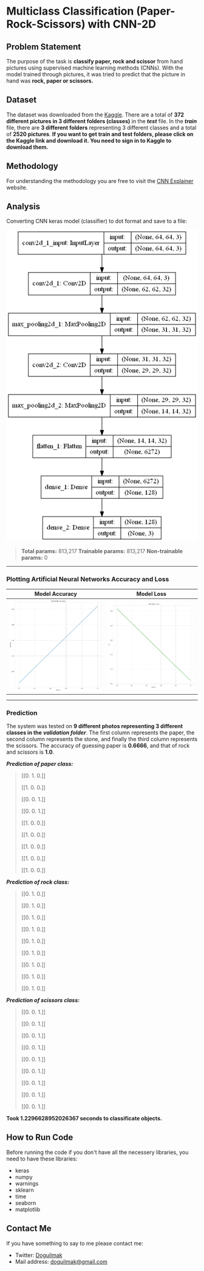 
#  Multiclass Classification (Paper-Rock-Scissors) with CNN-2D

## Problem Statement

The purpose of the task is **classify paper, rock and scissor** from hand pictures using supervised machine learning methods (CNNs). With the model trained through pictures, it was tried to predict that the picture in hand was **rock, paper or scissors.**

## Dataset

The dataset was downloaded from the [Kaggle](https://www.kaggle.com/sanikamal/rock-paper-scissors-dataset). There are a total of **372 different pictures in 3 different folders (classes)** in the ***test*** file. In the ***train*** file, there are **3 different folders** representing 3 different classes and a total of **2520 pictures**. **If you want to get train and test folders, please click on the Kaggle link and download it. You need to sign in to Kaggle to download them.**

## Methodology

For understanding the methodology you are free to visit the [CNN Explainer](https://poloclub.github.io/cnn-explainer/) website. 



## Analysis

Converting CNN keras model (classifier) to dot format and save to a file:

<p align="center">
    <img src="input_and_output_model.png"> 
</p>

> **Total params:** 813,217
> **Trainable params:** 813,217
> **Non-trainable params:** 0

---

### Plotting Artificial Neural Networks Accuracy and Loss 

| **Model Accuracy** | **Model Loss** |
|--|--|
| ![classifier_accuracy](Plots/ann_model_accuracy.png) | ![classifier_loss](Plots/ann_model_loss.png) |

---

### Prediction

The system was tested on **9 different photos representing 3 different classes in the** ***validation folder***. The first column represents the paper, the second column represents the stone, and finally the third column represents the scissors. The accuracy of guessing paper is **0.6666**, and that of rock and scissors is **1.0**.

***Prediction of paper class:***

> [[0. 1. 0.]] 
> 
> [[1. 0. 0.]]
>  
> [[0. 0. 1.]]
>  
> [[0. 0. 1.]] 
> 
> [[1. 0. 0.]] 
> 
> [[1. 0. 0.]] 
> 
> [[1. 0. 0.]] 
> 
> [[1. 0. 0.]] 
> 
> [[1. 0. 0.]]

***Prediction of rock class:***

> [[0. 1. 0.]] 
> 
> [[0. 1. 0.]] 
> 
> [[0. 1. 0.]] 
> 
> [[0. 1. 0.]] 
> 
> [[0. 1. 0.]] 
> 
> [[0. 1. 0.]]
>  
> [[0. 1. 0.]] 
> 
> [[0. 1. 0.]] 
> 
> [[0. 1. 0.]]

***Prediction of scissors class:***

> [[0. 0. 1.]] 
> 
> [[0. 0. 1.]]
>  
> [[0. 0. 1.]] 
> 
> [[0. 0. 1.]] 
> 
> [[0. 0. 1.]] 
> 
> [[0. 0. 1.]] 
> 
> [[0. 0. 1.]] 
> 
> [[0. 0. 1.]] 
> 
> [[0. 0. 1.]]

**Took 1.2296628952026367 seconds to classificate objects.**

## How to Run Code

Before running the code if you don't have all the necessery libraries, you need to have these libraries:

 - keras 
 - numpy 
 - warnings 
 - sklearn
 - time
 - seaborn
 - matplotlib
    
## Contact Me

If you have something to say to me please contact me: 

 - Twitter: [Doguilmak](https://twitter.com/Doguilmak)  
 - Mail address: doguilmak@gmail.com
